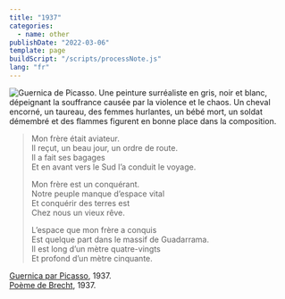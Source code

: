 ```yaml
---
title: "1937"
categories:
  - name: other
publishDate: "2022-03-06"
template: page
buildScript: "/scripts/processNote.js"
lang: "fr"
---
```


![Guernica de Picasso. Une peinture surréaliste en gris, noir et blanc, dépeignant la souffrance causée par la violence et le chaos. Un cheval encorné, un taureau, des femmes hurlantes, un bébé mort, un soldat démembré et des flammes figurent en bonne place dans la composition.](https://static3.museoreinasofia.es/sites/default/files/styles/imagen_ancho_completo/public/obras/DE00050_0.jpg)

> Mon frère était aviateur.  
> Il reçut, un beau jour, un ordre de route.  
> Il a fait ses bagages  
> Et en avant vers le Sud l’a conduit le voyage.
>
> Mon frère est un conquérant.  
> Notre peuple manque d’espace vital  
> Et conquérir des terres est  
> Chez nous un vieux rêve.
>
> L’espace que mon frère a conquis  
> Est quelque part dans le massif de Guadarrama.  
> Il est long d’un mètre quatre-vingts  
> Et profond d’un mètre cinquante.

[Guernica par Picasso](https://www.museoreinasofia.es/en/collection/artwork/guernica), 1937.  
[Poème de Brecht](https://www.monde-diplomatique.fr/1996/02/BRECHT/5240), 1937.
